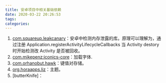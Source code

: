 ```yaml
---
title: 安卓项目中相关基础依赖
date: 2020-03-22 20:26:53
tags:
categories:
---
```



1. [com.squareup.leakcanary](https://github.com/square/leakcanary)：安卓中检测内存泄露的库。原理可以理解为，通过注册 Application.registerActivityLifecycleCallbacks 当 Activity destory 时开始检测改 Activity 是否被回收。
2. [com.mikepenz:iconics-core](https://github.com/mikepenz/Android-Iconics)：加载字体.
3. [com.orhanobut.hawk](https://github.com/orhanobut/hawk)：键值对存储。
4. [org.horaapps.liz](https://github.com/HoraApps/Liz)：主题。
5. [butterKnife]：[](https://juejin.im/post/5acec2b46fb9a028c6761628)